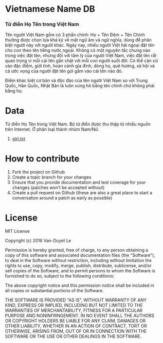 # Vietnamese Name DB 

### Từ điển Họ Tên trong Việt Nam

Tên người Việt Nam gồm có 3 phần chính: Họ + Tên Đệm + Tên Chính thường được chọn lựa khá kỹ về mặt ngữ âm và ngữ nghĩa, dùng để phân biệt người này với người khác. Ngày nay, nhiều người Việt hải ngoại đặt tên cho con theo tên tiếng nước ngoài. Không có một nguyên tắc chung nào trong việc đặt tên, nhưng đối với tâm lý của người Việt Nam, việc đặt tên rất quan trọng vì mỗi cái tên gắn chặt với mỗi con người suốt đời. Có thể căn cứ vào đặc điểm, giới tính, hoàn cảnh gia đình, dòng họ, quê hương, xã hội và cả ước vọng của người đặt tên gửi gắm vào cái tên nào đó.

Điểm khác biệt cơ bản và độc đáo của tên người Việt Nam so với Trung Quốc, Hàn Quốc, Nhật Bản là luôn xưng hô bằng tên chính chứ không phải bằng họ.

# Data 

Từ điển Họ Tên trong Việt Nam. Bộ từ điển được thu thập từ nhiều nguồn trên Internet. Ở phân loại thành nhóm Nam/Nữ.

1. [girl.txt](girl.txt)


# How to contribute

1. Fork the project on Github
2. Create a topic branch for your changes
3. Ensure that you provide documentation and test coverage for your changes (patches won’t be accepted without)
4. Create a pull request on Github (these are also a great place to start a conversation around a patch as early as possible)

# License

MIT License

Copyright (c) 2016 Van-Duyet Le

Permission is hereby granted, free of charge, to any person obtaining a copy of this software and associated documentation files (the "Software"), to deal in the Software without restriction, including without limitation the rights to use, copy, modify, merge, publish, distribute, sublicense, and/or sell copies of the Software, and to permit persons to whom the Software is furnished to do so, subject to the following conditions:

The above copyright notice and this permission notice shall be included in all copies or substantial portions of the Software.

THE SOFTWARE IS PROVIDED "AS IS", WITHOUT WARRANTY OF ANY KIND, EXPRESS OR IMPLIED, INCLUDING BUT NOT LIMITED TO THE WARRANTIES OF MERCHANTABILITY, FITNESS FOR A PARTICULAR PURPOSE AND NONINFRINGEMENT. IN NO EVENT SHALL THE AUTHORS OR COPYRIGHT HOLDERS BE LIABLE FOR ANY CLAIM, DAMAGES OR OTHER LIABILITY, WHETHER IN AN ACTION OF CONTRACT, TORT OR OTHERWISE, ARISING FROM, OUT OF OR IN CONNECTION WITH THE SOFTWARE OR THE USE OR OTHER DEALINGS IN THE SOFTWARE.
